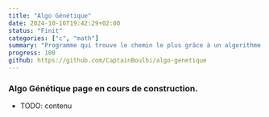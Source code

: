 ```yaml
---
title: "Algo Génétique"
date: 2024-10-16T19:42:29+02:00
status: "Finit"
categories: ["c", "math"]
summary: "Programme qui trouve le chemin le plus grâce à un algorithme génétique avec une interface graphique"
progress: 100
github: https://github.com/CaptainBoulbi/algo-genetique
---
```


### Algo Génétique page en cours de construction.

- TODO: contenu
